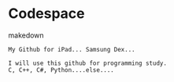 # Codespace
makedown
```
My Github for iPad... Samsung Dex...

I will use this github for programming study.
C, C++, C#, Python....else....
```
